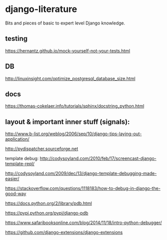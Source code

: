 # django-literature
Bits and pieces of basic to expert level Django knowledge.

## testing
https://hernantz.github.io/mock-yourself-not-your-tests.html

## DB
http://linuxinsight.com/optimize_postgresql_database_size.html

## docs
https://thomas-cokelaer.info/tutorials/sphinx/docstring_python.html

## layout & important inner stuff (signals):
http://www.b-list.org/weblog/2006/sep/10/django-tips-laying-out-application/

http://pydispatcher.sourceforge.net

template debug:
http://codysoyland.com/2010/feb/17/screencast-django-template-repl/

http://codysoyland.com/2009/dec/13/django-template-debugging-made-easier/

https://stackoverflow.com/questions/1118183/how-to-debug-in-django-the-good-way

https://docs.python.org/2/library/pdb.html

https://pypi.python.org/pypi/django-pdb

https://www.safaribooksonline.com/blog/2014/11/18/intro-python-debugger/

https://github.com/django-extensions/django-extensions

